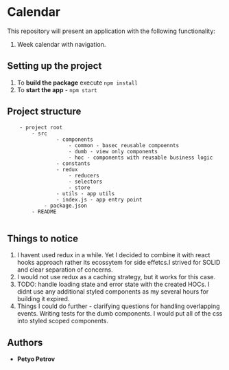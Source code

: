 # Calendar

This repository will present an application with the following functionality:
1. Week calendar with navigation.
 

## Setting up the project


1. To **build the package** execute `npm install`
1. To **start the app** - `npm start`

## Project structure

```
    - project root
        - src  
                - components
                    - common - basec reusable compoennts
                    - dumb - view only components
                    - hoc - components with reusable business logic
                - constants
                - redux
                    - reducers
                    - selectors
                    - store
                - utils - app utils
                - index.js - app entry point
            - package.json
        - README
        
```
## Things to notice
1. I havent used redux in a while. Yet I decided to combine it with react hooks approach rather its ecossytem for side effetcs.I strived for SOLID and clear separation of concerns.
2. I would not use redux as a caching strategy, but it works for this case.
3. TODO: handle loading state and error state with the created HOCs. I didnt use any additional styled components as my several hours for building it expired.
4. Things I could do further - clarifying questions for handling overlapping events. Writing tests for the dumb components. I would put all of the css into styled scoped components.



## Authors

- **Petyo Petrov**

